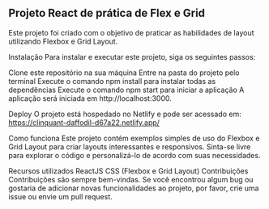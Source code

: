 ## Projeto React de prática de Flex e Grid
Este projeto foi criado com o objetivo de praticar as habilidades de layout utilizando Flexbox e Grid Layout.

Instalação
Para instalar e executar este projeto, siga os seguintes passos:

Clone este repositório na sua máquina
Entre na pasta do projeto pelo terminal
Execute o comando npm install para instalar todas as dependências
Execute o comando npm start para iniciar a aplicação
A aplicação será iniciada em http://localhost:3000.

Deploy
O projeto está hospedado no Netlify e pode ser acessado em: https://clinquant-daffodil-d67a22.netlify.app/

Como funciona
Este projeto contém exemplos simples de uso do Flexbox e Grid Layout para criar layouts interessantes e responsivos. Sinta-se livre para explorar o código e personalizá-lo de acordo com suas necessidades.

Recursos utilizados
ReactJS
CSS (Flexbox e Grid Layout)
Contribuições
Contribuições são sempre bem-vindas. Se você encontrou algum bug ou gostaria de adicionar novas funcionalidades ao projeto, por favor, crie uma issue ou envie um pull request.